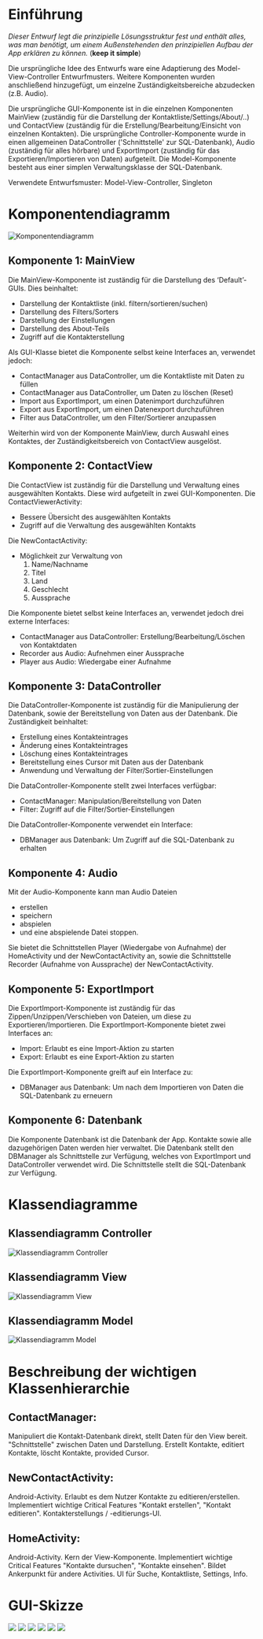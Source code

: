 # Einführung

*Dieser Entwurf legt die prinzipielle Lösungsstruktur fest und enthält alles, was man benötigt, um einem Außenstehenden den prinzipiellen Aufbau der App erklären zu können.* (**keep it simple**)


Die ursprüngliche Idee des Entwurfs ware eine Adaptierung des Model-View-Controller Entwurfmusters. 
Weitere Komponenten wurden anschließend hinzugefügt, um einzelne Zuständigkeitsbereiche abzudecken (z.B. Audio).

Die ursprüngliche GUI-Komponente ist in die einzelnen Komponenten MainView (zuständig für die Darstellung der Kontaktliste/Settings/About/..) und ContactView (zuständig für die Erstellung/Bearbeitung/Einsicht von einzelnen Kontakten).
Die ursprüngliche Controller-Komponente wurde in einen allgemeinen DataController ('Schnittstelle' zur SQL-Datenbank), Audio (zuständig für alles hörbare) und ExportImport (zuständig für das Exportieren/Importieren von Daten) aufgeteilt.
Die Model-Komponente besteht aus einer simplen Verwaltungsklasse der SQL-Datenbank.


Verwendete Entwurfsmuster: Model-View-Controller, Singleton

# Komponentendiagramm

![Komponentendiagramm](sketches/Komponentendiagramm.png)

## Komponente 1: MainView
Die MainView-Komponente ist zuständig für die Darstellung des ‘Default’-GUIs.
Dies beinhaltet: 
 - Darstellung der Kontaktliste (inkl. filtern/sortieren/suchen)
 - Darstellung des Filters/Sorters
 - Darstellung der Einstellungen
 - Darstellung des About-Teils
 - Zugriff auf die Kontakterstellung

Als GUI-Klasse bietet die Komponente selbst keine Interfaces an, verwendet jedoch:
 - ContactManager aus DataController, um die Kontaktliste mit Daten zu füllen
 - ContactManager aus DataController, um Daten zu löschen (Reset)
 - Import aus ExportImport, um einen Datenimport durchzuführen
 - Export aus ExportImport, um einen Datenexport durchzuführen
 - Filter aus DataController, um den Filter/Sortierer anzupassen

Weiterhin wird von der Komponente MainView, durch Auswahl eines Kontaktes, der Zuständigkeitsbereich von ContactView ausgelöst.  

## Komponente 2: ContactView
Die ContactView ist zuständig für die Darstellung und Verwaltung eines ausgewählten Kontakts.
Diese wird aufgeteilt in zwei GUI-Komponenten. 
Die ContactViewerActivity:
 - Bessere Übersicht des ausgewählten Kontakts
 - Zugriff auf die Verwaltung des ausgewählten Kontakts

Die NewContactActivity:
 - Möglichkeit zur Verwaltung von
    1. Name/Nachname
    2. Titel
    3. Land
    4. Geschlecht
    5. Aussprache

Die Komponente bietet selbst keine Interfaces an, verwendet jedoch drei externe Interfaces:
 - ContactManager aus DataController: Erstellung/Bearbeitung/Löschen von Kontaktdaten
 - Recorder aus Audio: Aufnehmen einer Aussprache
 - Player aus Audio: Wiedergabe einer Aufnahme


## Komponente 3: DataController
Die DataController-Komponente ist zuständig für die Manipulierung der Datenbank, sowie der Bereitstellung von Daten aus der Datenbank. Die Zuständigkeit beinhaltet:
 - Erstellung eines Kontakteintrages
 - Änderung eines Kontakteintrages
 - Löschung eines Kontakteintrages
 - Bereitstellung eines Cursor mit Daten aus der Datenbank
 - Anwendung und Verwaltung der Filter/Sortier-Einstellungen

Die DataController-Komponente stellt zwei Interfaces verfügbar:
 - ContactManager: Manipulation/Bereitstellung von Daten
 - Filter: Zugriff auf die Filter/Sortier-Einstellungen

Die DataController-Komponente verwendet ein Interface:
 - DBManager aus Datenbank: Um Zugriff auf die SQL-Datenbank zu erhalten  


## Komponente 4: Audio
Mit der Audio-Komponente kann man Audio Dateien
- erstellen
- speichern
- abspielen
- und eine abspielende Datei stoppen.

Sie bietet die Schnittstellen Player (Wiedergabe von Aufnahme) der HomeActivity und der NewContactActivity an, 
sowie die Schnittstelle Recorder (Aufnahme von Aussprache) der NewContactActivity.

## Komponente 5: ExportImport
Die ExportImport-Komponente ist zuständig für das Zippen/Unzippen/Verschieben von Dateien, um diese zu Exportieren/Importieren. 
Die ExportImport-Komponente bietet zwei Interfaces an:
 - Import: Erlaubt es eine Import-Aktion zu starten
 - Export: Erlaubt es eine Export-Aktion zu starten

Die ExportImport-Komponente greift auf ein Interface zu:
 - DBManager aus Datenbank: Um nach dem Importieren von Daten die SQL-Datenbank zu erneuern  

## Komponente 6: Datenbank
Die Komponente Datenbank ist die Datenbank der App. Kontakte sowie alle dazugehörigen Daten werden hier verwaltet.
Die Datenbank stellt den DBManager als Schnittstelle zur Verfügung, welches von ExportImport und DataController verwendet wird. Die Schnittstelle stellt die SQL-Datenbank zur Verfügung.



# Klassendiagramme

## Klassendiagramm Controller

![Klassendiagramm Controller](sketches/cd_Controller.png)

## Klassendiagramm View
![Klassendiagramm View](sketches/cd_View.png)

## Klassendiagramm Model
![Klassendiagramm Model](sketches/cd_Model.png)


# Beschreibung der wichtigen Klassenhierarchie


## ContactManager:
Manipuliert die Kontakt-Datenbank direkt, stellt Daten für den View bereit. 
"Schnittstelle" zwischen Daten und Darstellung. 
Erstellt Kontakte, editiert Kontakte, löscht Kontakte, provided Cursor.

## NewContactActivity:
Android-Activity.
Erlaubt es dem Nutzer Kontakte zu editieren/erstellen. 
Implementiert wichtige Critical Features "Kontakt erstellen", "Kontakt editieren".
Kontakterstellungs / -editierungs-UI.

## HomeActivity:
Android-Activity.
Kern der View-Komponente.
Implementiert wichtige Critical Features "Kontakte dursuchen", "Kontakte einsehen".
Bildet Ankerpunkt für andere Activities.
UI für Suche, Kontaktliste, Settings, Info.

# GUI-Skizze

![](sketches/Skizze-1.png)
![](sketches/Skizze-2.png)
![](sketches/Skizze-3.png)
![](sketches/Skizze-4.png)
![](sketches/Skizze-5.png)
![](sketches/Skizze-6.png)


